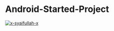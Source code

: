 # Android-Started-Project

[![x-syaifullah-x](https://circleci.com/gh/x-syaifullah-x/android-started-project/tree/started-project.svg?style=shield)](https://circleci.com/gh/x-syaifullah-x/android-started-project/tree/started-project)
